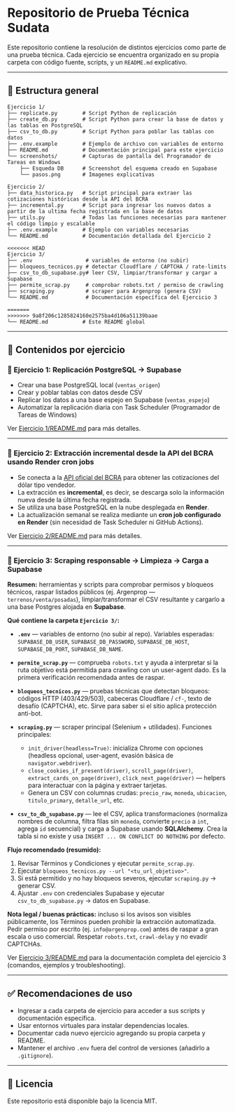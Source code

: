 # Repositorio de Prueba Técnica Sudata

Este repositorio contiene la resolución de distintos ejercicios como parte de una prueba técnica. Cada ejercicio se encuentra organizado en su propia carpeta con código fuente, scripts, y un `README.md` explicativo.

---

## 📁 Estructura general

```text
Ejercicio 1/
├── replicate.py        # Script Python de replicación
├── create_db.py        # Script Python para crear la base de datos y las tablas en PostgreSQL
├── csv_to_db.py        # Script Python para poblar las tablas con datos
├── .env.example        # Ejemplo de archivo con variables de entorno
├── README.md           # Documentación principal para este ejercicio
└── screenshots/        # Capturas de pantalla del Programador de Tareas en Windows
    ├── Esqueda DB      # Screenshot del esquema creado en Supabase
    └── pasos.png       # Imagenes explicativas

Ejercicio 2/
├── data_historica.py   # Script principal para extraer las cotizaciones históricas desde la API del BCRA
├── incremental.py      # Script para ingresar los nuevos datos a partir de la ultima fecha registrada en la base de datos
├── utils.py            # Todas las funciones necesarias para mantener el código limpio y escalable
├── .env.example        # Ejemplo con variables necesarias
└── README.md           # Documentación detallada del Ejercicio 2

<<<<<<< HEAD
Ejercicio 3/
├── .env                 # variables de entorno (no subir)
├── bloqueos_tecnicos.py # detectar Cloudflare / CAPTCHA / rate-limits
├── csv_to_db_supabase.py# leer CSV, limpiar/transformar y cargar a Supabase
├── permite_scrap.py     # comprobar robots.txt / permiso de crawling
├── scraping.py          # scraper para Argenprop (genera CSV)
└── README.md            # Documentación específica del Ejercicio 3

=======
>>>>>>> 9a8f206c1285824160e2575ba4d106a51139baae
└── README.md           # Este README global
````

---

## 📌 Contenidos por ejercicio

### 🔹 Ejercicio 1: Replicación PostgreSQL → Supabase

* Crear una base PostgreSQL local (`ventas_origen`)
* Crear y poblar tablas con datos desde CSV
* Replicar los datos a una base espejo en Supabase (`ventas_espejo`)
* Automatizar la replicación diaria con Task Scheduler (Programador de Tareas de Windows)

Ver [Ejercicio 1/README.md](Ejercicio%201/README.md) para más detalles.

---

### 🔹 Ejercicio 2: Extracción incremental desde la API del BCRA usando Render cron jobs

* Se conecta a la [API oficial del BCRA](https://www.bcra.gob.ar/BCRAyVos/catalogo-de-APIs-banco-central.asp) para obtener las cotizaciones del dólar tipo vendedor.
* La extracción es **incremental**, es decir, se descarga solo la información nueva desde la última fecha registrada.
* Se utiliza una base PostgreSQL en la nube desplegada en **Render**.
* La actualización semanal se realiza mediante un **cron job configurado en Render** (sin necesidad de Task Scheduler ni GitHub Actions).

Ver [Ejercicio 2/README.md](Ejercicio%202/README.md) para más detalles.

---

### 🔹 Ejercicio 3: Scraping responsable → Limpieza → Carga a Supabase

**Resumen:** herramientas y scripts para comprobar permisos y bloqueos técnicos, raspar listados públicos (ej. Argenprop — `terrenos/venta/posadas`), limpiar/transformar el CSV resultante y cargarlo a una base Postgres alojada en **Supabase**.

**Qué contiene la carpeta `Ejercicio 3/`:**

* **`.env`** — variables de entorno (no subir al repo). Variables esperadas:
  `SUPABASE_DB_USER`, `SUPABASE_DB_PASSWORD`, `SUPABASE_DB_HOST`, `SUPABASE_DB_PORT`, `SUPABASE_DB_NAME`.

* **`permite_scrap.py`** — comprueba `robots.txt` y ayuda a interpretar si la ruta objetivo está permitida para crawling con un user-agent dado. Es la primera verificación recomendada antes de raspar.

* **`bloqueos_tecnicos.py`** — pruebas técnicas que detectan bloqueos: códigos HTTP (403/429/503), cabeceras Cloudflare / `cf-`, texto de desafío (CAPTCHA), etc. Sirve para saber si el sitio aplica protección anti-bot.

* **`scraping.py`** — scraper principal (Selenium + utilidades). Funciones principales:

  * `init_driver(headless=True)`: inicializa Chrome con opciones (headless opcional, user-agent, evasión básica de `navigator.webdriver`).
  * `close_cookies_if_present(driver)`, `scroll_page(driver)`, `extract_cards_on_page(driver)`, `click_next_page(driver)` — helpers para interactuar con la página y extraer tarjetas.
  * Genera un CSV con columnas crudas: `precio_raw`, `moneda`, `ubicacion`, `titulo_primary`, `detalle_url`, etc.

* **`csv_to_db_supabase.py`** — lee el CSV, aplica transformaciones (normaliza nombres de columna, filtra filas sin `moneda`, convierte `precio` a `int`, agrega `id` secuencial) y carga a Supabase usando **SQLAlchemy**. Crea la tabla si no existe y usa `INSERT ... ON CONFLICT DO NOTHING` por defecto.

**Flujo recomendado (resumido):**

1. Revisar Términos y Condiciones y ejecutar `permite_scrap.py`.
2. Ejecutar `bloqueos_tecnicos.py --url "<tu_url_objetivo>"`.
3. Si está permitido y no hay bloqueos severos, ejecutar `scraping.py` → generar CSV.
4. Ajustar `.env` con credenciales Supabase y ejecutar `csv_to_db_supabase.py` → datos en Supabase.

**Nota legal / buenas prácticas:** incluso si los avisos son visibles públicamente, los Términos pueden prohibir la extracción automatizada. Pedir permiso por escrito (ej. `info@argenprop.com`) antes de raspar a gran escala o uso comercial. Respetar `robots.txt`, `crawl-delay` y no evadir CAPTCHAs.

Ver [Ejercicio 3/README.md](Ejercicio%203/README.md) para la documentación completa del ejercicio 3 (comandos, ejemplos y troubleshooting).

---

## ✅ Recomendaciones de uso

* Ingresar a cada carpeta de ejercicio para acceder a sus scripts y documentación específica.
* Usar entornos virtuales para instalar dependencias locales.
* Documentar cada nuevo ejercicio agregando su propia carpeta y README.
* Mantener el archivo `.env` fuera del control de versiones (añadirlo a `.gitignore`).

---

## 📄 Licencia

Este repositorio está disponible bajo la licencia MIT.